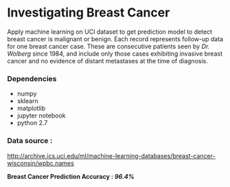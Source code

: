# Investigating Breast Cancer
Apply machine learning on UCI dataset to get prediction model to detect breast cancer is malignant or benign. Each record represents follow-up data for one breast cancer case. These are consecutive patients seen by *Dr. Wolberg* since 1984, and include only those cases exhibiting invasive breast cancer and no evidence of distant metastases at the time of diagnosis.

### Dependencies
* numpy
* sklearn
* matplotlib
* jupyter notebook
* python 2.7

### Data source :   
http://archive.ics.uci.edu/ml/machine-learning-databases/breast-cancer-wisconsin/wpbc.names

**Breast Cancer Prediction Accuracy : *96.4%***
